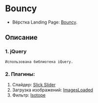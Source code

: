 # Bouncy
- Вёрстка Landing Page: [Bouncy](https://dmitriywolf.github.io/works/bouncy).


## Описание

### 1. jQuery
	Использована библиотека iQuery.

### 2. Плагины:
	
1. Слайдер: [Slick Slider](https://kenwheeler.github.io/slick/)
2. Загрузка изображений: [ImagesLoaded](https://imagesloaded.desandro.com/)
3. Фильтр: [Isotope](https://isotope.metafizzy.co/)


